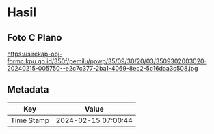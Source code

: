 # Hasil

## Foto C Plano

https://sirekap-obj-formc.kpu.go.id/350f/pemilu/ppwp/35/09/30/20/03/3509302003020-20240215-005750--e2c7c377-2ba1-4069-8ec2-5c16daa3c508.jpg


## Metadata

| Key        | Value               |
| ---------- | ------------------- |
| Time Stamp | 2024-02-15 07:00:44 |



